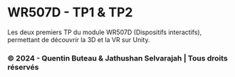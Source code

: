 # WR507D - TP1 & TP2
Les deux premiers TP du module WR507D (Dispositifs interactifs), permettant de découvrir la 3D et la VR sur Unity.

### &copy; 2024 - Quentin Buteau & Jathushan Selvarajah | Tous droits réservés
